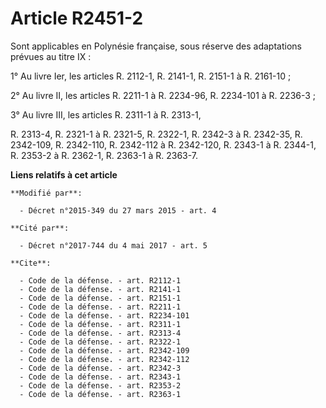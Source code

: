 # Article R2451-2

Sont applicables en Polynésie française, sous réserve des adaptations prévues au titre IX : 

1° Au livre Ier, les articles R. 2112-1, R. 2141-1, R. 2151-1 à R. 2161-10 ; 

2° Au livre II, les articles R. 2211-1 à R. 2234-96, R. 2234-101 à R. 2236-3 ; 

3° Au livre III, les articles R. 2311-1 à R. 2313-1,

R. 2313-4, R. 2321-1 à R. 2321-5, R. 2322-1, R. 2342-3 à R. 2342-35, R. 2342-109, R. 2342-110, R. 2342-112 à R. 2342-120, R.
2343-1 à R. 2344-1, R. 2353-2 à R. 2362-1, R. 2363-1 à R. 2363-7.

**Liens relatifs à cet article**

	**Modifié par**:

	  - Décret n°2015-349 du 27 mars 2015 - art. 4

	**Cité par**:

	  - Décret n°2017-744 du 4 mai 2017 - art. 5

	**Cite**:

	  - Code de la défense. - art. R2112-1
	  - Code de la défense. - art. R2141-1
	  - Code de la défense. - art. R2151-1
	  - Code de la défense. - art. R2211-1
	  - Code de la défense. - art. R2234-101
	  - Code de la défense. - art. R2311-1
	  - Code de la défense. - art. R2313-4
	  - Code de la défense. - art. R2322-1
	  - Code de la défense. - art. R2342-109
	  - Code de la défense. - art. R2342-112
	  - Code de la défense. - art. R2342-3
	  - Code de la défense. - art. R2343-1
	  - Code de la défense. - art. R2353-2
	  - Code de la défense. - art. R2363-1
